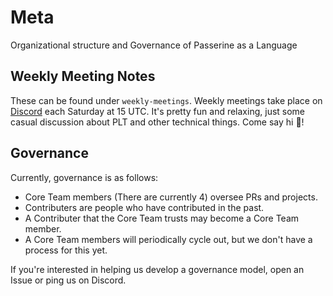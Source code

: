 # Meta
Organizational structure and Governance of Passerine as a Language

## Weekly Meeting Notes
These can be found under `weekly-meetings`. Weekly meetings take place on [Discord](https://discord.gg/XQfxBcHnJj) each Saturday at 15 UTC. It's pretty fun and relaxing, just some casual discussion about PLT and other technical things. Come say hi :wave:!

## Governance
Currently, governance is as follows:

- Core Team members (There are currently 4) oversee PRs and projects.
- Contributers are people who have contributed in the past.
- A Contributer that the Core Team trusts may become a Core Team member.
- A Core Team members will periodically cycle out, but we don't have a process for this yet.

If you're interested in helping us develop a governance model, open an Issue or ping us on Discord.
